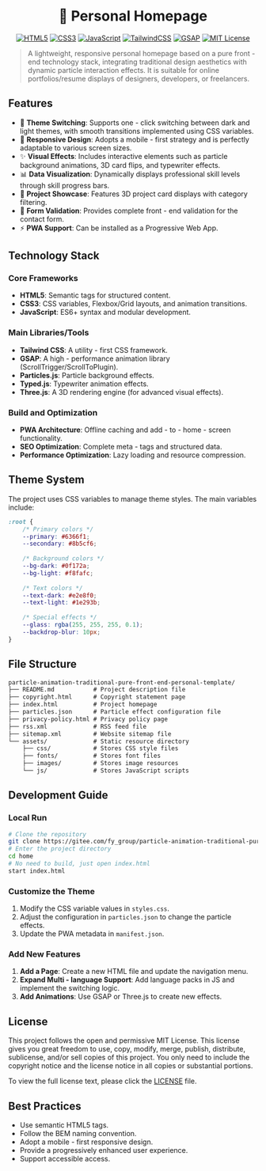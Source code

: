 <div align="center">
    <h1>🚀 Personal Homepage</h1>
    <a href="https://developer.mozilla.org/en-US/docs/Web/HTML"><img src="https://img.shields.io/badge/-HTML5-E34F26?style=flat-square&logo=html5&logoColor=white" alt="HTML5"></a>
    <a href="https://developer.mozilla.org/en-US/docs/Web/CSS"><img src="https://img.shields.io/badge/-CSS3-1572B6?style=flat-square&logo=css3&logoColor=white" alt="CSS3"></a>
    <a href="https://developer.mozilla.org/en-US/docs/Web/JavaScript"><img src="https://img.shields.io/badge/-JavaScript-F7DF1E?style=flat-square&logo=javascript&logoColor=black" alt="JavaScript"></a>
    <a href="https://tailwindcss.com/"><img src="https://img.shields.io/badge/-TailwindCSS-06B6D4?style=flat-square&logo=tailwind-css&logoColor=white" alt="TailwindCSS"></a>
    <a href="https://greensock.com/gsap/"><img src="https://img.shields.io/badge/-GSAP-88CE02?style=flat-square&logo=greensock&logoColor=white" alt="GSAP"></a>
    <!-- Add MIT License icon -->
    <a href="https://opensource.org/licenses/MIT"><img src="https://img.shields.io/badge/License-MIT-yellow.svg" alt="MIT License"></a>
</div>

> A lightweight, responsive personal homepage based on a pure front - end technology stack, integrating traditional design aesthetics with dynamic particle interaction effects. It is suitable for online portfolios/resume displays of designers, developers, or freelancers.

## Features

- 🎨 **Theme Switching**: Supports one - click switching between dark and light themes, with smooth transitions implemented using CSS variables.
- 📱 **Responsive Design**: Adopts a mobile - first strategy and is perfectly adaptable to various screen sizes.
- ✨ **Visual Effects**: Includes interactive elements such as particle background animations, 3D card flips, and typewriter effects.
- 📊 **Data Visualization**: Dynamically displays professional skill levels through skill progress bars.
- 🎯 **Project Showcase**: Features 3D project card displays with category filtering.
- 📝 **Form Validation**: Provides complete front - end validation for the contact form.
- ⚡ **PWA Support**: Can be installed as a Progressive Web App.

## Technology Stack

### Core Frameworks
- **HTML5**: Semantic tags for structured content.
- **CSS3**: CSS variables, Flexbox/Grid layouts, and animation transitions.
- **JavaScript**: ES6+ syntax and modular development.

### Main Libraries/Tools
- **Tailwind CSS**: A utility - first CSS framework.
- **GSAP**: A high - performance animation library (ScrollTrigger/ScrollToPlugin).
- **Particles.js**: Particle background effects.
- **Typed.js**: Typewriter animation effects.
- **Three.js**: A 3D rendering engine (for advanced visual effects).

### Build and Optimization
- **PWA Architecture**: Offline caching and add - to - home - screen functionality.
- **SEO Optimization**: Complete meta - tags and structured data.
- **Performance Optimization**: Lazy loading and resource compression.

## Theme System

The project uses CSS variables to manage theme styles. The main variables include:

```css
:root {
    /* Primary colors */
    --primary: #6366f1;
    --secondary: #8b5cf6;
    
    /* Background colors */
    --bg-dark: #0f172a;
    --bg-light: #f8fafc;
    
    /* Text colors */
    --text-dark: #e2e8f0;
    --text-light: #1e293b;
    
    /* Special effects */
    --glass: rgba(255, 255, 255, 0.1);
    --backdrop-blur: 10px;
}
```

## File Structure

```markdown
particle-animation-traditional-pure-front-end-personal-template/
├── README.md           # Project description file
├── copyright.html      # Copyright statement page
├── index.html          # Project homepage
├── particles.json      # Particle effect configuration file
├── privacy-policy.html # Privacy policy page
├── rss.xml             # RSS feed file
├── sitemap.xml         # Website sitemap file
└── assets/             # Static resource directory
    ├── css/            # Stores CSS style files
    ├── fonts/          # Stores font files
    ├── images/         # Stores image resources
    └── js/             # Stores JavaScript scripts
```

## Development Guide

### Local Run
```bash
# Clone the repository
git clone https://gitee.com/fy_group/particle-animation-traditional-pure-front-end-personal-template.git
# Enter the project directory
cd home
# No need to build, just open index.html
start index.html
```

### Customize the Theme
1. Modify the CSS variable values in `styles.css`.
2. Adjust the configuration in `particles.json` to change the particle effects.
3. Update the PWA metadata in `manifest.json`.

### Add New Features
1. **Add a Page**: Create a new HTML file and update the navigation menu.
2. **Expand Multi - language Support**: Add language packs in JS and implement the switching logic.
3. **Add Animations**: Use GSAP or Three.js to create new effects.

## License
This project follows the open and permissive MIT License. This license gives you great freedom to use, copy, modify, merge, publish, distribute, sublicense, and/or sell copies of this project. You only need to include the copyright notice and the license notice in all copies or substantial portions.

To view the full license text, please click the [LICENSE](LICENSE) file.

## Best Practices
- Use semantic HTML5 tags.
- Follow the BEM naming convention.
- Adopt a mobile - first responsive design.
- Provide a progressively enhanced user experience.
- Support accessible access.